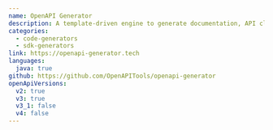 ```yaml
---
name: OpenAPI Generator
description: A template-driven engine to generate documentation, API clients and server stubs in different languages by parsing your OpenAPI Description (community-driven fork of swagger-codegen)
categories:
  - code-generators
  - sdk-generators
link: https://openapi-generator.tech
languages:
  java: true
github: https://github.com/OpenAPITools/openapi-generator
openApiVersions:
  v2: true
  v3: true
  v3_1: false
  v4: false
---
```

